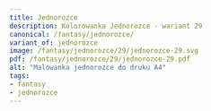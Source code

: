 ```yaml
---
title: Jednorozce
description: Kolorowanka Jednorozce - wariant 29
canonical: /fantasy/jednorozce/
variant_of: jednorozce
image: /fantasy/jednorozce/29/jednorozce-29.svg
pdf: /fantasy/jednorozce/29/jednorozce-29.pdf
alt: "Malowanka jednorozce do druku A4"
tags:
- fantasy
- jednorozce
---
```

